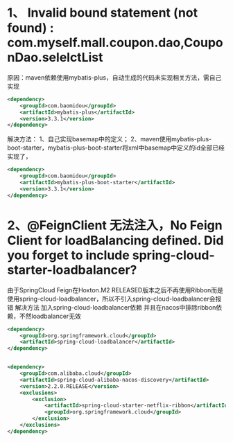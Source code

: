 # 1、 Invalid bound statement (not found) : com.myself.mall.coupon.dao,CouponDao.selelctList

原因：maven依赖使用mybatis-plus，自动生成的代码未实现相关方法，需自己实现

```xml
<dependency>
    <groupId>com.baomidou</groupId>
    <artifactId>mybatis-plus</artifactId>
    <version>3.3.1</version>
</dependency>
```

解决方法：
1、自己实现basemap中的定义；
2、maven使用mybatis-plus-boot-starter，mybatis-plus-boot-starter将xml中basemap中定义的id全部已经实现了，

```xml
<dependency>
    <groupId>com.baomidou</groupId>
    <artifactId>mybatis-plus-boot-starter</artifactId>
    <version>3.3.1</version>
</dependency>
```



# 2、@FeignClient 无法注入，No Feign Client for loadBalancing defined. Did you forget to include spring-cloud-starter-loadbalancer?

由于SpringCloud Feign在Hoxton.M2 RELEASED版本之后不再使用Ribbon而是使用spring-cloud-loadbalancer，所以不引入spring-cloud-loadbalancer会报错
解决方法
加入spring-cloud-loadbalancer依赖 并且在nacos中排除ribbon依赖，不然loadbalancer无效

```xml
<dependency>
	<groupId>org.springframework.cloud</groupId>
	<artifactId>spring-cloud-loadbalancer</artifactId>
</dependency>


<dependency>
    <groupId>com.alibaba.cloud</groupId>
    <artifactId>spring-cloud-alibaba-nacos-discovery</artifactId>
    <version>2.2.0.RELEASE</version>
    <exclusions>
        <exclusion>
            <artifactId>spring-cloud-starter-netflix-ribbon</artifactId>
            <groupId>org.springframework.cloud</groupId>
        </exclusion>
    </exclusions>
</dependency>
```




